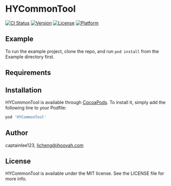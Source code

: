# HYCommonTool

[![CI Status](https://img.shields.io/travis/captainlee123/HYCommonTool.svg?style=flat)](https://travis-ci.org/captainlee123/HYCommonTool)
[![Version](https://img.shields.io/cocoapods/v/HYCommonTool.svg?style=flat)](https://cocoapods.org/pods/HYCommonTool)
[![License](https://img.shields.io/cocoapods/l/HYCommonTool.svg?style=flat)](https://cocoapods.org/pods/HYCommonTool)
[![Platform](https://img.shields.io/cocoapods/p/HYCommonTool.svg?style=flat)](https://cocoapods.org/pods/HYCommonTool)

## Example

To run the example project, clone the repo, and run `pod install` from the Example directory first.

## Requirements

## Installation

HYCommonTool is available through [CocoaPods](https://cocoapods.org). To install
it, simply add the following line to your Podfile:

```ruby
pod 'HYCommonTool'
```

## Author

captainlee123, licheng@ihooyah.com

## License

HYCommonTool is available under the MIT license. See the LICENSE file for more info.
